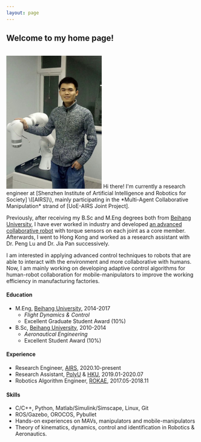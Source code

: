 ```yaml
---
layout: page
---
```

## Welcome to my home page!

<br/>
<img src="./images/tzhj_robot.jpg" class="floatpic" width="50%" height="50%">
Hi there! I'm currently a research engineer at [Shenzhen Institute of Artificial Intelligence and Robotics for Society]  \([AIRS]\), mainly participating in the *Multi-Agent Collaborative Manipulation* strand of [UoE-AIRS Joint Project].

Previously, after receiving my B.Sc and M.Eng degrees both from [Beihang University], I have ever worked in industry and developed [an advanced collaborative robot] with torque sensors on each joint as a core member. Afterwards, I went to Hong Kong and worked as a research assistant with Dr. Peng Lu and Dr. Jia Pan successively.

I am interested in applying advanced control techniques to robots that are able to interact with the environment and more collaborative with humans. Now, I am mainly working on developing adaptive control algorithms for human-robot collaboration for mobile-manipulators to improve the working efficiency in manufacturing factories.

#### Education

- M.Eng, [Beihang University], 2014-2017
  - *Flight Dynamics & Control*
  - Excellent Graduate Student Award (10%)
- B.Sc, [Beihang University], 2010-2014
  - *Aeronautical Engineering*
  - Excellent Student Award (10%)

#### Experience

- Research Engineer, [AIRS], 2020.10-present
- Research Assistant, [PolyU] & [HKU], 2019.01-2020.07
- Robotics Algorithm Engineer, [ROKAE], 2017.05-2018.11

#### Skills

* C/C++, Python, Matlab/Simulink/Simscape, Linux, Git
* ROS/Gazebo, OROCOS, Pybullet
* Hands-on experiences on MAVs, manipulators and mobile-manipulators
* Theory of kinematics, dynamics, control and identification in Robotics & Aeronautics.

[BUAA]: https://ev.buaa.edu.cn/
[Beihang University]: https://ev.buaa.edu.cn/
[an advanced collaborative robot]: https://www.rokae.com/product1
[UoE-AIRS Joint Project]: https://web.inf.ed.ac.uk/slmc/research/projects-and-grants/uoe-airs-joint-project
[HKU]: https://www.hku.hk/
[PolyU]: https://www.polyu.edu.hk/en/
[ROKAE]: https://www.rokae.com/?l=en-us
[Shenzhen Institute of Artificial Intelligence and Robotics for Society]: https://airs.cuhk.edu.cn/en/
[AIRS]: https://airs.cuhk.edu.cn/en/
